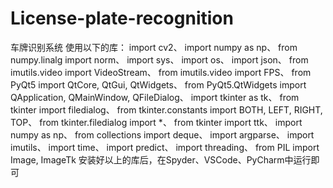 # License-plate-recognition
车牌识别系统
使用以下的库：
import cv2、
import numpy as np、
from numpy.linalg import norm、
import sys、
import os、
import json、
from imutils.video import VideoStream、
from imutils.video import FPS、
from PyQt5 import QtCore, QtGui, QtWidgets、
from PyQt5.QtWidgets import QApplication, QMainWindow, QFileDialog、
import tkinter as tk、
from tkinter import filedialog、
from tkinter.constants import BOTH, LEFT, RIGHT, TOP、
from tkinter.filedialog import *、
from tkinter import ttk、
import numpy as np、
from collections import deque、
import argparse、
import imutils、
import time、
import predict、
import threading、
from PIL import Image, ImageTk
安装好以上的库后，在Spyder、VSCode、PyCharm中运行即可
